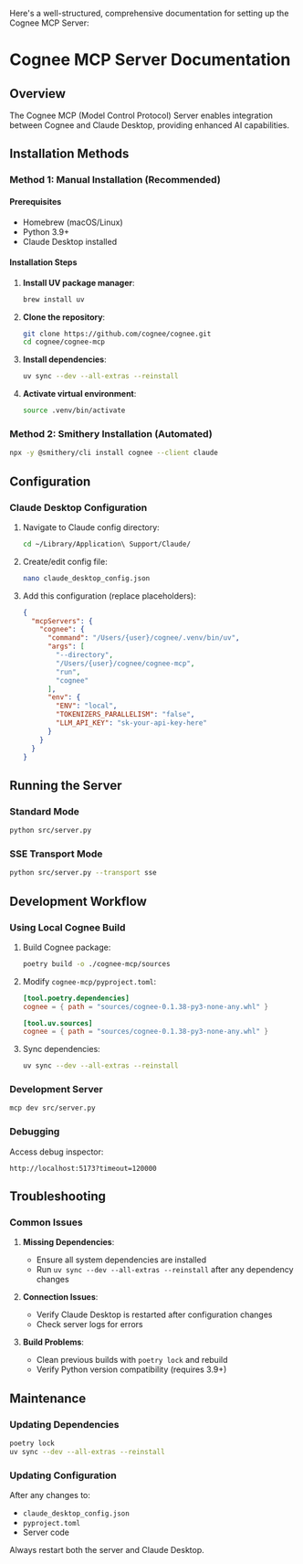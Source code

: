 Here's a well-structured, comprehensive documentation for setting up the Cognee MCP Server:

# Cognee MCP Server Documentation

## Overview
The Cognee MCP (Model Control Protocol) Server enables integration between Cognee and Claude Desktop, providing enhanced AI capabilities.

## Installation Methods

### Method 1: Manual Installation (Recommended)

#### Prerequisites
- Homebrew (macOS/Linux)
- Python 3.9+
- Claude Desktop installed

#### Installation Steps

1. **Install UV package manager**:
   ```bash
   brew install uv
   ```

2. **Clone the repository**:
   ```bash
   git clone https://github.com/cognee/cognee.git
   cd cognee/cognee-mcp
   ```

3. **Install dependencies**:
   ```bash
   uv sync --dev --all-extras --reinstall
   ```

4. **Activate virtual environment**:
   ```bash
   source .venv/bin/activate
   ```

### Method 2: Smithery Installation (Automated)
```bash
npx -y @smithery/cli install cognee --client claude
```

## Configuration

### Claude Desktop Configuration

1. Navigate to Claude config directory:
   ```bash
   cd ~/Library/Application\ Support/Claude/
   ```

2. Create/edit config file:
   ```bash
   nano claude_desktop_config.json
   ```

3. Add this configuration (replace placeholders):
   ```json
   {
     "mcpServers": {
       "cognee": {
         "command": "/Users/{user}/cognee/.venv/bin/uv",
         "args": [
           "--directory",
           "/Users/{user}/cognee/cognee-mcp",
           "run",
           "cognee"
         ],
         "env": {
           "ENV": "local",
           "TOKENIZERS_PARALLELISM": "false",
           "LLM_API_KEY": "sk-your-api-key-here"
         }
       }
     }
   }
   ```

## Running the Server

### Standard Mode
```bash
python src/server.py
```

### SSE Transport Mode
```bash
python src/server.py --transport sse
```

## Development Workflow

### Using Local Cognee Build

1. Build Cognee package:
   ```bash
   poetry build -o ./cognee-mcp/sources
   ```

2. Modify `cognee-mcp/pyproject.toml`:
   ```toml
   [tool.poetry.dependencies]
   cognee = { path = "sources/cognee-0.1.38-py3-none-any.whl" }
   
   [tool.uv.sources]
   cognee = { path = "sources/cognee-0.1.38-py3-none-any.whl" }
   ```

3. Sync dependencies:
   ```bash
   uv sync --dev --all-extras --reinstall
   ```

### Development Server
```bash
mcp dev src/server.py
```

### Debugging
Access debug inspector:
```
http://localhost:5173?timeout=120000
```

## Troubleshooting

### Common Issues

1. **Missing Dependencies**:
   - Ensure all system dependencies are installed
   - Run `uv sync --dev --all-extras --reinstall` after any dependency changes

2. **Connection Issues**:
   - Verify Claude Desktop is restarted after configuration changes
   - Check server logs for errors

3. **Build Problems**:
   - Clean previous builds with `poetry lock` and rebuild
   - Verify Python version compatibility (requires 3.9+)

## Maintenance

### Updating Dependencies
```bash
poetry lock
uv sync --dev --all-extras --reinstall
```

### Updating Configuration
After any changes to:
- `claude_desktop_config.json`
- `pyproject.toml`
- Server code

Always restart both the server and Claude Desktop.
